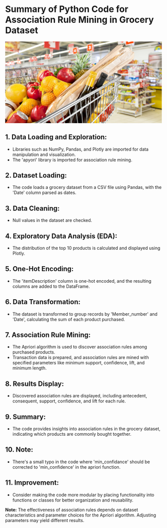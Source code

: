 # Summary of Python Code for Association Rule Mining in Grocery Dataset
<p align=center>
<img src="https://github.com/Demon-2-Angel/Association-Rule-Mining-on-Groceries-Bought/blob/main/shopping_cart_banner.jpg">
</p>

## 1. Data Loading and Exploration:
- Libraries such as NumPy, Pandas, and Plotly are imported for data manipulation and visualization.
- The 'apyori' library is imported for association rule mining.

## 2. Dataset Loading:
- The code loads a grocery dataset from a CSV file using Pandas, with the 'Date' column parsed as dates.

## 3. Data Cleaning:
- Null values in the dataset are checked.

## 4. Exploratory Data Analysis (EDA):
- The distribution of the top 10 products is calculated and displayed using Plotly.

## 5. One-Hot Encoding:
- The 'itemDescription' column is one-hot encoded, and the resulting columns are added to the DataFrame.

## 6. Data Transformation:
- The dataset is transformed to group records by 'Member_number' and 'Date', calculating the sum of each product purchased.

## 7. Association Rule Mining:
- The Apriori algorithm is used to discover association rules among purchased products.
- Transaction data is prepared, and association rules are mined with specified parameters like minimum support, confidence, lift, and minimum length.

## 8. Results Display:
- Discovered association rules are displayed, including antecedent, consequent, support, confidence, and lift for each rule.

## 9. Summary:
- The code provides insights into association rules in the grocery dataset, indicating which products are commonly bought together.

## 10. Note:
- There's a small typo in the code where 'min_confidance' should be corrected to 'min_confidence' in the apriori function.

## 11. Improvement:
- Consider making the code more modular by placing functionality into functions or classes for better organization and reusability.

**Note:** The effectiveness of association rules depends on dataset characteristics and parameter choices for the Apriori algorithm. Adjusting parameters may yield different results.
